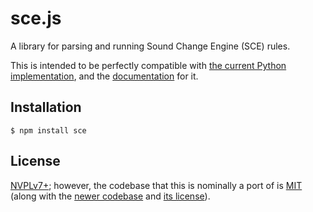 # sce.js

A library for parsing and running Sound Change Engine (SCE) rules.

This is intended to be perfectly compatible with
[the current Python implementation], and the [documentation][py-docs] for it.

## Installation

```shell
$ npm install sce
```

## License

[NVPLv7+]; however, the codebase that this is nominally a port of is [MIT]
(along with the [newer codebase] and [its license]).

[the current python implementation]: https://github.com/KathTheDragon/Conlanger
[py-docs]: http://www.dragonlinguistics.com/sce/doc.html
[nvplv7+]: https://thufie.lain.haus/NPL.html
[mit]: https://github.com/KathTheDragon/Conlanger/blob/master/license.txt
[newer codebase]: https://github.com/KathTheDragon/SCE
[its license]: https://github.com/KathTheDragon/SCE/blob/main/LICENSE
